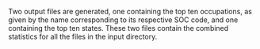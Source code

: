 Two output files are generated, one containing the top ten occupations, as given by the name corresponding to its respective SOC code, and one containing the top ten states. These two files contain the combined statistics for all the files in the input directory.
